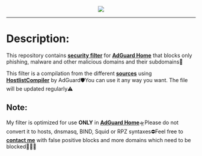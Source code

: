 <p align="center">
<img src="https://raw.githubusercontent.com/AmmoniteFilter/TrilobiteFilter/main/trlbt_logo.png" />
</p>

***

# Description:

This repository contains <b><a href="https://raw.githubusercontent.com/AmmoniteFilter/TrilobiteFilter/main/filter.txt">security filter</a></b> for <b><a href="https://adguard.com/en/adguard-home.html">AdGuard Home</a></b> that blocks only phishing, malware and other malicious domains and their subdomains🤬

This filter is a compilation from the different <b><a href="https://raw.githubusercontent.com/AmmoniteFilter/TrilobiteFilter/main/configuration.json">sources</a></b> using <b><a href="https://github.com/AdguardTeam/HostlistCompiler">HostlistCompiler</a></b> by AdGuard🛡You can use it any way you want. The file will be updated regularly⚠️

## Note:

My filter is optimized for use <b>ONLY</b> in <b><a href="https://github.com/AdguardTeam/AdGuardHome">AdGuard Home</a></b>🛸Please do not convert it to hosts, dnsmasq, BIND, Squid or RPZ syntaxes⛔️Feel free to <b><a href="mailto:contact@ammnt.app">contact me</a></b> with false positive blocks and more domains which need to be blocked🙋🏻‍♂️
